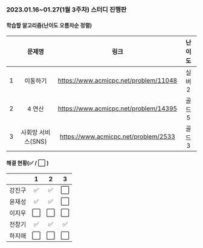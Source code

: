 ### 2023.01.16~01.27(1월 3주차) 스터디 진행판

#### 학습할 알고리즘(난이도 오름차순 정렬)

|      |      문제명      |                             링크                             | 난이도 |
| :--: | :--------------: | :----------------------------------------------------------: | :----: |
|  1   | 이동하기  | https://www.acmicpc.net/problem/11048 |  실버 2  |
|  2   | 4 연산 | https://www.acmicpc.net/problem/14395 |  골드 5  |
|  3   |사회망 서비스(SNS)| https://www.acmicpc.net/problem/2533 |  골드 3  |

#### 해결 현황(:white_check_mark: / :white_large_square:  )

|        |          1           |          2           |          3           |
| :----: | :------------------: | :------------------: | :------------------: |
| 강진구 | :white_check_mark: | :white_check_mark: | :white_large_square: |
| 윤재성 |  :white_check_mark:  |  :white_check_mark:  | :white_large_square: |
| 이지우 | :white_large_square: | :white_large_square: | :white_large_square: |
| 전창기 |  :white_check_mark:  |  :white_check_mark:  |  :white_check_mark:  |
| 하지애 | :white_large_square: | :white_large_square: | :white_large_square: |